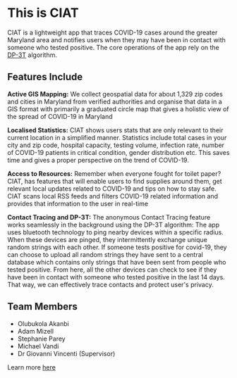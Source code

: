 # This is CIAT

CIAT is a lightweight app that traces COVID-19 cases around the greater Maryland area and
notifies users when they may have been in contact with someone who tested positive. The core
operations of the app rely on the [DP-3T]([https://](https://github.com/DP-3T/documents/blob/master/DP3T%20White%20Paper.pdf)) algorithm.

## Features Include

__Active GIS Mapping:__
We collect geospatial data for about 1,329 zip codes and cities in Maryland from verified authorities
and organise that data in a GIS format with primarily a graduated circle map that gives a holistic view
of the spread of COVID-19 in Maryland

__Localised Statistics:__
CIAT shows users stats that are only relevant to their current location in a simplified manner. Statistics include
total cases in your city and zip code, hospital capacity, testing volume, infection rate,
number of COVID-19 patients in critical condition, gender distribution etc. This saves time and gives a proper perspective on the trend of COVID-19.

__Access to Resources:__
Remember when everyone fought for toilet paper? CIAT, has features that will enable users to find supplies around them, get relevant local updates related to COVID-19 and tips on how to stay safe. CIAT scans local RSS feeds and filters COVID-19 related information and provides that information to the user in real-time

__Contact Tracing and DP-3T:__
The anonymous Contact Tracing feature works seamlessly in the background using the DP-3T algorithm: The app uses bluetooth technology to ping nearby devices within a specific radius. When these devices are pinged, they intermittently exchange unique random strings with each other. If someone tests positive for covid-19, they can choose to upload all random strings they have sent to a central database which contains only strings that have been sent from people who tested positive. From here, all the other devices can check to see if they have been in contact with someone who tested positive in the last 14 days.  That way, we can effectively trace contacts and protect user's privacy.

## Team Members

- Olubukola Akanbi
- Adam Mizell
- Stephanie Parey
- Michael Vandi
- Dr Giovanni Vincenti (Supervisor)

Learn more [here](https://ciat-app.web.app)